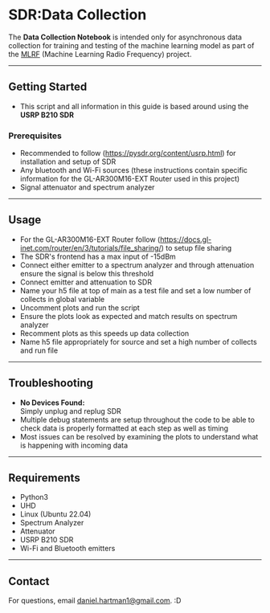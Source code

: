 # SDR:Data Collection

The **Data Collection Notebook** is intended only for asynchronous data collection for training and testing of the machine learning model as part of the [MLRF](../README.md) (Machine Learning Radio Frequency) project.  

---

## Getting Started

- This script and all information in this guide is based around using the **USRP B210 SDR**

### Prerequisites

- Recommended to follow (https://pysdr.org/content/usrp.html) for installation and setup of SDR
- Any bluetooth and Wi-Fi sources (these instructions contain specific information for the GL-AR300M16-EXT Router used in this project)
- Signal attenuator and spectrum analyzer

---

## Usage

- For the GL-AR300M16-EXT Router follow (https://docs.gl-inet.com/router/en/3/tutorials/file_sharing/) to setup file sharing
- The SDR's frontend has a max input of -15dBm
- Connect either emitter to a spectrum analyzer and through attenuation ensure the signal is below this threshold
- Connect emitter and attenuation to SDR
- Name your h5 file at top of main as a test file and set a low number of collects in global variable
- Uncomment plots and run the script
- Ensure the plots look as expected and match results on spectrum analyzer
- Recomment plots as this speeds up data collection
- Name h5 file appropriately for source and set a high number of collects and run file

---

## Troubleshooting
- **No Devices Found:**  
  Simply unplug and replug SDR
- Multiple debug statements are setup throughout the code to be able to check data is properly formatted at each step as well as timing
- Most issues can be resolved by examining the plots to understand what is happening with incoming data

---

## Requirements

- Python3
- UHD
- Linux (Ubuntu 22.04)
- Spectrum Analyzer
- Attenuator
- USRP B210 SDR
- Wi-Fi and Bluetooth emitters

---

## Contact

For questions, email [daniel.hartman1@gmail.com](mailto:daniel.hartman1@gmail.com). :D
